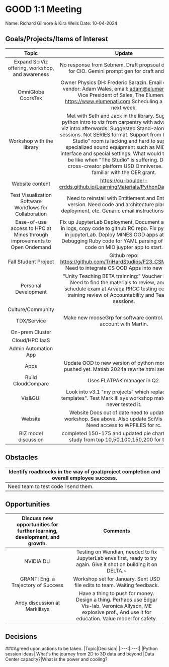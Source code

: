 # GOOD 1:1 Meeting 
Name: Richard Gilmore & Kira Wells
Date: 10-04-2024
## Goals/Projects/Items of Interest 
|Topic|Update|
|:---:|:---:|
|Expand SciViz offering, workshop, and awareness| No response from Sebnem. Draft propsoal description for CIO. Gemini prompt gen for draft and ideas.
|OmniGlobe CoorsTek| Owner Physics DH: Frederic Sarazin. Email chain with vendor: Adam Wales, email: adam@elumenati.com , Vice President of Sales, The Elumenati, https://www.elumenati.com Scheduling a meeting next week.
|Workshop with the library| Met with Seth and Jack in the library. Suggested python intro to viz from carpentry with advanced 3D viz intro afterwords. Suggested Stand-alone content sessions. Not SERIES format. Support from IT for "The Studio" room is lacking and hard to support specialized sound equipment such as MIDI board interface and special settings. What would the Viz lab be like when "The Studio" is suffering. Demo of cross-creator platform USD Omniverse. Seth is familiar with the OER grant.
|Website content| https://cu-boulder-crdds.github.io/LearningMaterials/PythonDataViz.html. 
|Test Visualization Software Workflows for Collaboration| Need to reinstall with Entitlement and Enterprise version. Need code and architecture plan, code deployment, etc. Genaric email instructions recieved.
|Ease-of-use access to HPC at Mines through improvements to Open Ondemand| Fix up JupyterLab Deployment, Document all changes in logs, copy code to github RC repo. Fix python envs in jupyterLab. Deploy MINES OOD apps at gibhub. Debugging Ruby code for YAML parsing of repeative code on MIO juypter app to start.
|Fall Student Project | Github repo: https://github.com/TriHardStudios/F23_CSM_Gilmore. Need to integrate CS OOD Apps into new version.
|Personal Development| "Unity Teaching BETA trainning:" Voucher recieved. Need to find the materials to review, and then schedule exam at Arvada RRCC testing center. HR training review of Accountability and Teamwork sessions.
|Culture/Community|
|TDX/Service| Make new mooseGrp for software control. Reset _a account with Martin.
|On-prem Cluster| 
|Cloud/HPC IaaS| 
|Admin Automation App|
|Apps| Update OOD to new version of python module. Not pushed yet. Matlab 2024a rewrite html server app.
|Build CloudCompare| Uses FLATPAK manager in Q2.
|Vis&GUI| Look into v3.1 "my projects" which replaces "my templates".  Test Mark III sys workshop material, Nick never tested it.
|Website| Website Docs out of date need to update after workshop. See above. Also update SciVis offering. Need access to WPFILES for rc.
|BIZ model discussion| completed 150-175 and updated pie charts. Scaled study from top 10,50,100,150,200 for trends.
## Obstacles
|Identify roadblocks in the way of goal/project completion and overall employee success.|
|---|
|Need team to test code I send them.|
## Opportunities 
|Discuss new opportunities for further learning, development, and growth.|Comments|
|:---:|:---:|
|NVIDIA DLI| Testing on Wendian, needed to fix JupyterLab envs first, ready to try again. Give it shot on building it on DELTA.~
|GRANT: Eng. a Trajectory of Success| Workshop set for January. Sent USD file edits to team. Waiting feedback.
|Andy discussion at Markiiisys| Have a thing to push for money. Design a thing. Perhaps use Edgar Vis-lab. Veronica Allyson, ME explosive prof., And use it for education. Value model for safety.  
## Decisions
###Agreed upon actions to be taken.
|Topic|Decision|
|:---:|:---:|
|Python session ideas|  What's the journey from 2D to 3D data and beyond
|Data Center capacity?|What is the power and cooling? 